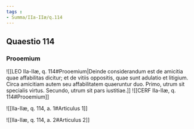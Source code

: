 ```yaml
---
tags : 
- Summa/IIa-IIæ/q.114
---
```


## Quaestio 114

### Prooemium

![[LEO IIa-IIæ, q. 114#Prooemium|Deinde considerandum est de amicitia quae affabilitas dicitur; et de vitiis oppositis, quae sunt adulatio et litigium. Circa amicitiam autem seu affabilitatem quaeruntur duo. Primo, utrum sit specialis virtus. Secundo, utrum sit pars iustitiae.]]
![[CERF IIa-IIæ, q. 114#Prooemium]]

![[IIa-IIæ, q. 114, a. 1#Articulus 1]]

![[IIa-IIæ, q. 114, a. 2#Articulus 2]]

